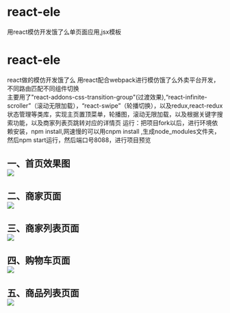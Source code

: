 # react-ele
用react模仿开发饿了么单页面应用,jsx模板
# react-ele


react做的模仿开发饿了么
用react配合webpack进行模仿饿了么外卖平台开发，不同路由匹配不同组件切换</br>
主要用了"react-addons-css-transition-group"(过渡效果),“react-infinite-scroller”（滚动无限加载），“react-swipe”（轮播切换），以及redux,react-redux状态管理等类库，实现主页置顶菜单，轮播图，滚动无限加载，以及根据关键字搜索功能，以及商家列表页跳转对应的详情页
运行：把项目fork以后，进行环境依赖安装，npm install,网速慢的可以用cnpm install ,生成node_modules文件夹，然后npm start运行，然后端口号8088，进行项目预览</br>



一、首页效果图</br>
![](https://github.com/flexmodule/react-ele/tree/master/show/home.png) 
---------------
二、商家页面</br>
![](https://github.com/flexmodule/react-ele/tree/master/show/seller.png)
------------------
三、商家列表页面</br>
![](https://github.com/flexmodule/react-ele/tree/master/show/shop.png)
--------------------
四、购物车页面</br>
![](https://github.com/flexmodule/react-ele/tree/master/show/cast.png)
---------------------
五、商品列表页面</br>
![](https://github.com/flexmodule/react-ele/tree/master/show/kindlist.png)
--------------------------
